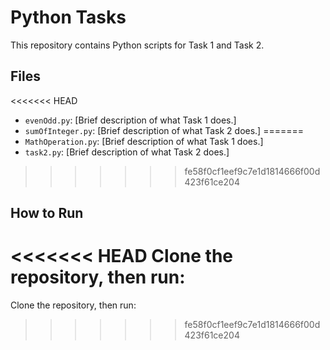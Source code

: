 # Python Tasks

This repository contains Python scripts for Task 1 and Task 2.

## Files


<<<<<<< HEAD
- `evenOdd.py`: [Brief description of what Task 1 does.]
- `sumOfInteger.py`: [Brief description of what Task 2 does.]
=======
- `MathOperation.py`: [Brief description of what Task 1 does.]
- `task2.py`: [Brief description of what Task 2 does.]
>>>>>>> fe58f0cf1eef9c7e1d1814666f00d423f61ce204


## How to Run

<<<<<<< HEAD
Clone the repository, then run:
=======
Clone the repository, then run:
>>>>>>> fe58f0cf1eef9c7e1d1814666f00d423f61ce204
